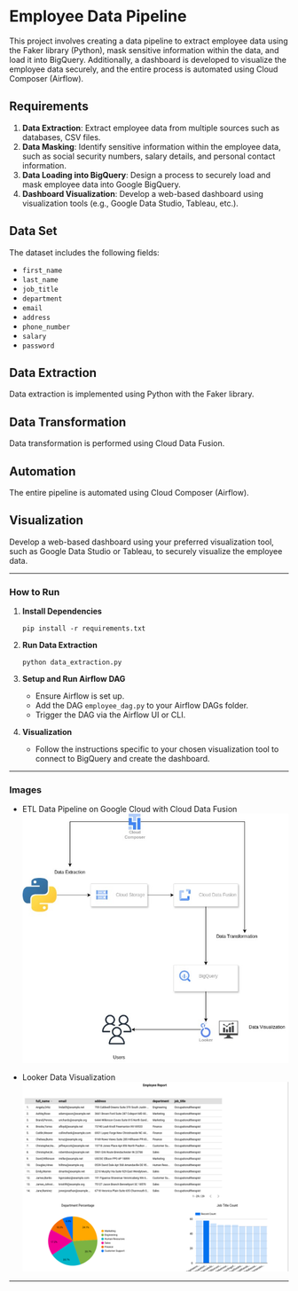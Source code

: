 # Employee Data Pipeline

This project involves creating a data pipeline to extract employee data using the Faker library (Python), mask sensitive information within the data, and load it into BigQuery. Additionally, a dashboard is developed to visualize the employee data securely, and the entire process is automated using Cloud Composer (Airflow).

## Requirements

1. **Data Extraction**: Extract employee data from multiple sources such as databases, CSV files.
2. **Data Masking**: Identify sensitive information within the employee data, such as social security numbers, salary details, and personal contact information.
3. **Data Loading into BigQuery**: Design a process to securely load and mask employee data into Google BigQuery.
4. **Dashboard Visualization**: Develop a web-based dashboard using visualization tools (e.g., Google Data Studio, Tableau, etc.).

## Data Set

The dataset includes the following fields:
- `first_name`
- `last_name`
- `job_title`
- `department`
- `email`
- `address`
- `phone_number`
- `salary`
- `password`



## Data Extraction

Data extraction is implemented using Python with the Faker library.

## Data Transformation

Data transformation is performed using Cloud Data Fusion.

## Automation

The entire pipeline is automated using Cloud Composer (Airflow).

## Visualization

Develop a web-based dashboard using your preferred visualization tool, such as Google Data Studio or Tableau, to securely visualize the employee data.

---

### How to Run

1. **Install Dependencies**
    ```
    pip install -r requirements.txt
    ```

2. **Run Data Extraction**
    ```
    python data_extraction.py
    ```

3. **Setup and Run Airflow DAG**
    - Ensure Airflow is set up.
    - Add the DAG `employee_dag.py` to your Airflow DAGs folder.
    - Trigger the DAG via the Airflow UI or CLI.

4. **Visualization**
    - Follow the instructions specific to your chosen visualization tool to connect to BigQuery and create the dashboard.

---

### Images

- ETL Data Pipeline on Google Cloud with Cloud Data Fusion
![ETL Pipeline](images/ETL_Data_Pipeline_on_Google_Cloud_with_Cloud_Data_Fusion.jpg)

- Looker Data Visualization
![Looker Data Visualization](images/Looker_Data_Visualization.png)

---
